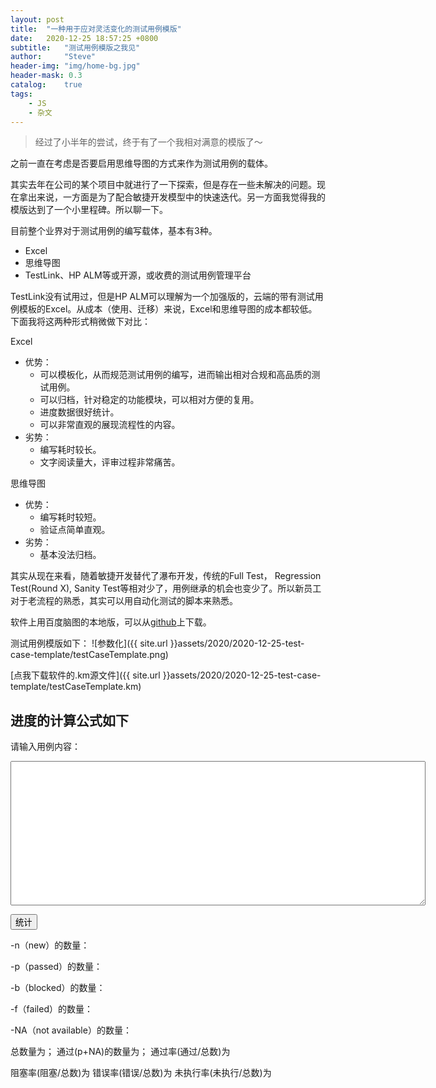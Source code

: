 ```yaml
---
layout: post
title:  "一种用于应对灵活变化的测试用例模版"
date:   2020-12-25 18:57:25 +0800
subtitle:   "测试用例模版之我见"
author:     "Steve"
header-img: "img/home-bg.jpg"
header-mask: 0.3
catalog:    true
tags:
    - JS
    - 杂文
---
```


> 经过了小半年的尝试，终于有了一个我相对满意的模版了～

之前一直在考虑是否要启用思维导图的方式来作为测试用例的载体。

其实去年在公司的某个项目中就进行了一下探索，但是存在一些未解决的问题。现在拿出来说，一方面是为了配合敏捷开发模型中的快速迭代。另一方面我觉得我的模版达到了一个小里程碑。所以聊一下。

目前整个业界对于测试用例的编写载体，基本有3种。
- Excel
- 思维导图
- TestLink、HP ALM等或开源，或收费的测试用例管理平台
  
TestLink没有试用过，但是HP ALM可以理解为一个加强版的，云端的带有测试用例模板的Excel。从成本（使用、迁移）来说，Excel和思维导图的成本都较低。下面我将这两种形式稍微做下对比：

Excel
- 优势：
  - 可以模板化，从而规范测试用例的编写，进而输出相对合规和高品质的测试用例。
  - 可以归档，针对稳定的功能模块，可以相对方便的复用。
  - 进度数据很好统计。
  - 可以非常直观的展现流程性的内容。
- 劣势：
  - 编写耗时较长。
  - 文字阅读量大，评审过程非常痛苦。

思维导图
- 优势：
  - 编写耗时较短。
  - 验证点简单直观。
- 劣势：
  - 基本没法归档。

其实从现在来看，随着敏捷开发替代了瀑布开发，传统的Full Test， Regression Test(Round X), Sanity Test等相对少了，用例继承的机会也变少了。所以新员工对于老流程的熟悉，其实可以用自动化测试的脚本来熟悉。

软件上用百度脑图的本地版，可以从[github](https://github.com/NaoTu/DesktopNaotu/releases)上下载。

测试用例模版如下：
![参数化]({{ site.url }}assets/2020/2020-12-25-test-case-template/testCaseTemplate.png)

[点我下载软件的.km源文件]({{ site.url }}assets/2020/2020-12-25-test-case-template/testCaseTemplate.km)

## 进度的计算公式如下

<p>请输入用例内容：</p>
<textarea rows="15" cols="80" id="testCase"></textarea>
<p><input type="button" value="统计" onclick="count()">
<p>-n（new）的数量：<pan id="underline_n"></pan></p>
<p>-p（passed）的数量：<pan id="underline_p"></pan></p>
<p>-b（blocked）的数量：<pan id="underline_b"></pan></p>
<p>-f（failed）的数量：<pan id="underline_f"></pan></p>
<p>-NA（not available）的数量：<pan id="underline_na"></pan></p>
<p>总数量为<b id="underline_all"></b>；
    通过(p+NA)的数量为<b id="underline_all_p"></b>；
    通过率(通过/总数)为<b id="underline_all_p_na_rate"></b>
</p>
<p>
    阻塞率(阻塞/总数)为<b id="underline_all_b_rate"></b>
    错误率(错误/总数)为<b id="underline_all_f_rate"></b>
    未执行率(未执行/总数)为<b id="underline_all_n_rate"></b>
</p>
<script type="text/javascript">
    function count() {
        var testCase = document.getElementById("testCase").value;
        var count_n = getCharCount(testCase, '-n');
        var count_f = getCharCount(testCase, '-f');
        var count_p = getCharCount(testCase, '-p');
        var count_b = getCharCount(testCase, '-b');
        var count_na = getCharCount(testCase, '-NA');
        document.getElementById("underline_n").innerHTML = count_n;
        document.getElementById("underline_f").innerHTML = count_f;
        document.getElementById("underline_p").innerHTML = count_p;
        document.getElementById("underline_b").innerHTML = count_b;
        document.getElementById("underline_na").innerHTML = count_na;
        var count_all = count_n + count_f + count_p + count_na + count_b;
        var count_all_p_na = count_p + count_na;
        document.getElementById("underline_all").innerHTML = count_all;
        document.getElementById("underline_all_p").innerHTML = count_all_p_na;
        document.getElementById("underline_all_p_na_rate").innerHTML = getPercentage(count_all_p_na, count_all) + '%';
        document.getElementById("underline_all_b_rate").innerHTML = getPercentage(count_b, count_all) + '%';
        document.getElementById("underline_all_f_rate").innerHTML = getPercentage(count_f, count_all) + '%';
        document.getElementById("underline_all_n_rate").innerHTML = getPercentage(count_n, count_all) + '%';
    }
    function getCharCount(str, char) {
        var regex = new RegExp(char, 'g'); // 使用g表示整个字符串都要匹配
        var result = str.match(regex);          //match方法可在字符串内检索指定的值，或找到一个或多个正则表达式的匹配。
        var count = !result ? 0 : result.length;
        return count;
    }
    function getPercentage(num, total) {
        // if(num == 0 || total == 0){
            // return 0;
        // }
        if(num == 0){
            return 0;
        }
        if(total == 0){
            return 0;
        }
        return (Math.round(num / total * 10000) / 100.00);// 小数点后两位百分比
    }
</script>